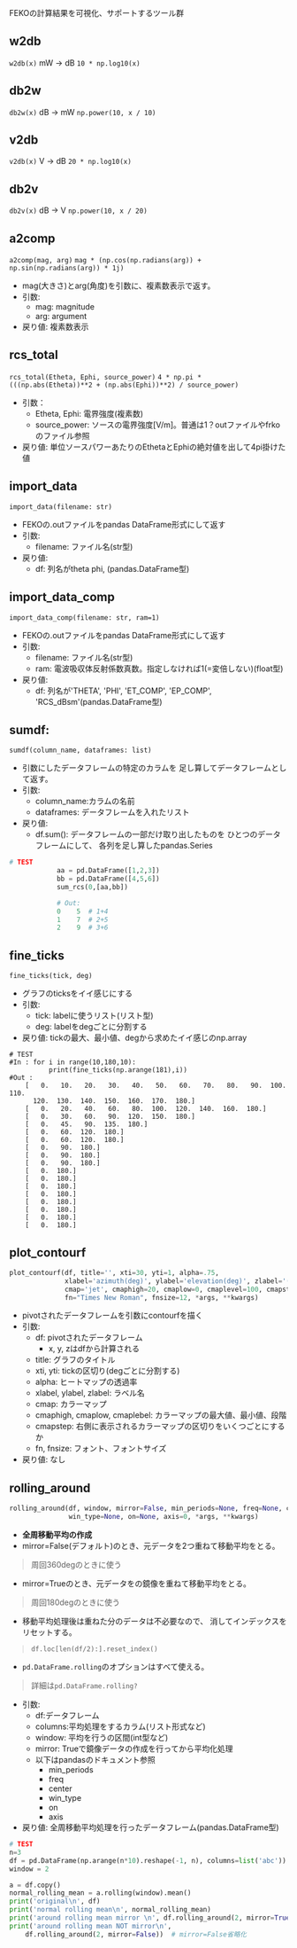 FEKOの計算結果を可視化、サポートするツール群

## w2db
`w2db(x)`
mW -> dB
`10 * np.log10(x)`

## db2w
`db2w(x)`
dB -> mW
`np.power(10, x / 10)`

## v2db
`v2db(x)`
V -> dB
`20 * np.log10(x)`

## db2v
`db2v(x)`
dB -> V
`np.power(10, x / 20)`

## a2comp
`a2comp(mag, arg)`
`mag * (np.cos(np.radians(arg)) + np.sin(np.radians(arg)) * 1j)`

* mag(大きさ)とarg(角度)を引数に、複素数表示で返す。
* 引数:
    * mag: magnitude
    * arg: argument
* 戻り値: 複素数表示

## rcs_total
`rcs_total(Etheta, Ephi, source_power)`
`4 * np.pi * (((np.abs(Etheta))**2 + (np.abs(Ephi))**2) / source_power)`

* 引数：
    * Etheta, Ephi: 電界強度(複素数)
    * source_power: ソースの電界強度[V/m]。普通は1？outファイルやfrkoのファイル参照
* 戻り値: 単位ソースパワーあたりのEthetaとEphiの絶対値を出して4pi掛けた値

## import_data
`import_data(filename: str)`

* FEKOの.outファイルをpandas DataFrame形式にして返す
* 引数:
    * filename: ファイル名(str型)
* 戻り値:
    * df: 列名がtheta phi, (pandas.DataFrame型)

## import_data_comp
`import_data_comp(filename: str, ram=1)`

* FEKOの.outファイルをpandas DataFrame形式にして返す
* 引数:
    * filename: ファイル名(str型)
    * ram: 電波吸収体反射係数真数。指定しなければ1(=変倍しない)(float型)
* 戻り値:
    * df: 列名が'THETA', 'PHI', 'ET_COMP', 'EP_COMP', 'RCS_dBsm'(pandas.DataFrame型)

## sumdf:
`sumdf(column_name, dataframes: list)`

* 引数にしたデータフレームの特定のカラムを
足し算してデータフレームとして返す。
* 引数:
    * column_name:カラムの名前
    * dataframes: データフレームを入れたリスト
* 戻り値:
    * df.sum(): データフレームの一部だけ取り出したものを
                ひとつのデータフレームにして、
                各列を足し算したpandas.Series
```python
# TEST
            aa = pd.DataFrame([1,2,3])
            bb = pd.DataFrame([4,5,6])
            sum_rcs(0,[aa,bb])

            # Out:
            0    5  # 1+4
            1    7  # 2+5
            2    9  # 3+6
```

## fine_ticks
`fine_ticks(tick, deg)`

* グラフのticksをイイ感じにする
* 引数:
    * tick: labelに使うリスト(リスト型)
    * deg: labelをdegごとに分割する
* 戻り値: tickの最大、最小値、degから求めたイイ感じのnp.array
```
# TEST
#In : for i in range(10,180,10):
          print(fine_ticks(np.arange(181),i))
#Out :
    [   0.   10.   20.   30.   40.   50.   60.   70.   80.   90.  100.  110.
      120.  130.  140.  150.  160.  170.  180.]
    [   0.   20.   40.   60.   80.  100.  120.  140.  160.  180.]
    [   0.   30.   60.   90.  120.  150.  180.]
    [   0.   45.   90.  135.  180.]
    [   0.   60.  120.  180.]
    [   0.   60.  120.  180.]
    [   0.   90.  180.]
    [   0.   90.  180.]
    [   0.   90.  180.]
    [   0.  180.]
    [   0.  180.]
    [   0.  180.]
    [   0.  180.]
    [   0.  180.]
    [   0.  180.]
    [   0.  180.]
    [   0.  180.]
```

## plot_contourf

```python
plot_contourf(df, title='', xti=30, yti=1, alpha=.75,
              xlabel='azimuth(deg)', ylabel='elevation(deg)', zlabel='(dBsm)',
              cmap='jet', cmaphigh=20, cmaplow=0, cmaplevel=100, cmapstep=2,
              fn="Times New Roman", fnsize=12, *args, **kwargs)
```

* pivotされたデータフレームを引数にcontourfを描く
* 引数:
    * df: pivotされたデータフレーム
        * x, y, zはdfから計算される
    * title: グラフのタイトル
    * xti, yti: tickの区切り(<n>degごとに分割する)
    * alpha: ヒートマップの透過率
    * xlabel, ylabel, zlabel: ラベル名
    * cmap: カラーマップ
    * cmaphigh, cmaplow, cmaplebel: カラーマップの最大値、最小値、段階
    * cmapstep: 右側に表示されるカラーマップの区切りをいくつごとにするか
    * fn, fnsize: フォント、フォントサイズ
* 戻り値: なし

## rolling_around

```python
rolling_around(df, window, mirror=False, min_periods=None, freq=None, center=False, 
               win_type=None, on=None, axis=0, *args, **kwargs)
```

* **全周移動平均の作成**
* mirror=False(デフォルト)のとき、元データを2つ重ねて移動平均をとる。
> 周回360degのときに使う
* mirror=Trueのとき、元データをの鏡像を重ねて移動平均をとる。
> 周回180degのときに使う
* 移動平均処理後は重ねた分のデータは不必要なので、
  消してインデックスをリセットする。
> `df.loc[len(df/2):].reset_index()`
* `pd.DataFrame.rolling`のオプションはすべて使える。
> 詳細は`pd.DataFrame.rolling?`
* 引数:
    * df:データフレーム
    * columns:平均処理をするカラム(リスト形式など)
    * window: 平均を行うの区間(int型など)
    * mirror: Trueで鏡像データの作成を行ってから平均化処理
    * 以下はpandasのドキュメント参照
        * min_periods
        * freq
        * center
        * win_type
        * on
        * axis
* 戻り値: 全周移動平均処理を行ったデータフレーム(pandas.DataFrame型)

```python
# TEST
n=3
df = pd.DataFrame(np.arange(n*10).reshape(-1, n), columns=list('abc'))
window = 2

a = df.copy()
normal_rolling_mean = a.rolling(window).mean()
print('original\n', df)
print('normal rolling mean\n', normal_rolling_mean)
print('around rolling mean mirror \n', df.rolling_around(2, mirror=True))
print('around rolling mean NOT mirror\n',
    df.rolling_around(2, mirror=False))  # mirror=False省略化
```

